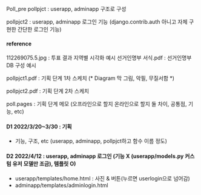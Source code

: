 Poll_pre 
pollpjct : userapp, adminapp 구조로 구성 


pollpjct2 : userapp, adminapp 로그인 기능 (django.contrib.auth 아니고 자체 구현한 간단한 로그인 기능) 


#### reference
112269075.5.jpg : 투표 결과 지역별 시각화 예시 
선거인명부 서식.pdf : 선거인명부 DB 구성 예시 


pollpjct1.pdf : 기획 단계 1차 스케치 (* Diagram 막 그림, 악필, 무질서함 *)


pollpjct2.pdf : 기획 단계 2차 스케치


poll.pages : 기획 단계 메모 (오프라인으로 할지 온라인으로 할지 둘 차이, 공통점, 기능, etc)






#### D1 2022/3/20~3/30 : 기획 
* 기능, 구조, etc (userapp, adminapp, pollpjct하고 함수 이름 정도)

#### D2 2022/4/12 : userapp, adminapp 로그인 (기능 X (userapp/models.py 커스텀 유저 모델만 조금), 템플릿 O)
* userapp/templates/home.html : 사진 & 버튼(누르면 userlogin으로 넘어감) 
* adminapp/templates/adminlogin.html

